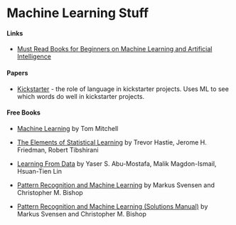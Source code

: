 # Machine Learning Stuff

#### Links
- [Must Read Books for Beginners on Machine Learning and Artificial Intelligence](https://www.analyticsvidhya.com/blog/2015/10/read-books-for-beginners-machine-learning-artificial-intelligence/)

#### Papers
- [Kickstarter](http://nihit.github.io/resources/kickstarter.pdf) - the role of language in kickstarter projects. Uses ML to see which words do well in kickstarter projects.

#### Free Books

- [Machine Learning](https://github.com/jonathanagustin/Machine-Learning-Stuff/raw/master/Books/Machine_Learning.pdf) by Tom Mitchell

- [The Elements of Statistical Learning](https://github.com/jonathanagustin/Machine-Learning-Stuff/raw/master/Books/The_Elements_Of_Statistical_Learning.pdf) by  Trevor Hastie, Jerome H. Friedman, Robert Tibshirani

- [Learning From Data](http://www.amlbook.com/support.html#_echapters) by Yaser S. Abu-Mostafa, Malik Magdon-Ismail, Hsuan-Tien Lin

- [Pattern Recognition and Machine Learning](https://github.com/jonathanagustin/Machine-Learning-Stuff/raw/master/Books/Pattern_Recognition_And_Machine_Learning.pdf) by Markus Svensen and Christopher M. Bishop

- [Pattern Recognition and Machine Learning (Solutions Manual)](https://github.com/jonathanagustin/Machine-Learning-Stuff/raw/master/Books/Pattern_Recognition_And_Machine_Learning_(Solutions_Manual).pdf) by Markus Svensen and Christopher M. Bishop
